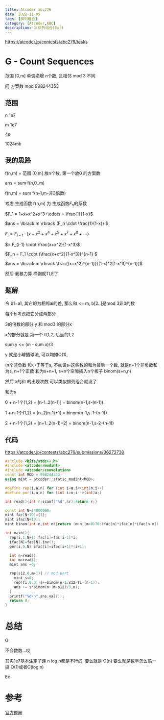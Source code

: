 ```yaml
---
title: Atcoder abc276
date: 2022-11-05
tags: [排列组合]
category: [Atcoder,ABC]
description: G(排列组合)Ex()
---
```


https://atcoder.jp/contests/abc276/tasks

# G - Count Sequences

范围 [0,m] 单调递增 n个数, 且相邻 mod 3 不同

问 方案数 mod 998244353

## 范围

n 1e7

m 1e7

4s

1024mb

## 我的思路

f(n,m) = 范围 [0,m] 放n个数, 第一个放0 的方案数

ans = sum f(n,0..m)

f(n,m) = sum f(n-1,m-非3倍数)

考虑 生成函数 f(n,m) 为 生成函数$F_n$的系数

$F_1 = 1+x+x^2+x^3+\cdots = \frac{1}{1-x}$

$ans = \lbrack m \rbrack (F_n \cdot \frac{1}{1-x}) $

$F_i = F_{i-1} \cdot (x+x^2+x^4+x^5+x^7+x^8+\cdots)$

$= F_{i-1} \cdot \frac{x+x^2}{1-x^3}$

$F_n = F_1 \cdot (\frac{x+x^2}{1-x^3})^{n-1} $

$ans = \lbrack m \rbrack \frac{(x+x^2)^{n-1}}{(1-x)^2(1-x^3)^{n-1}}$

然后 我暴力算 样例就TLE了

## 题解

令 b1=a1, 其它的为相邻ai的差, 那么和 <= m, b[2..]是mod 3非0的数

每个bi考虑把它分成两部分

3的倍数的部分 y 和 mod3 的部分x

x的部分就是 第一个 0,1,2, 后面的1,2 

sum y <= (m - sum x)/3

y 就是小球插球法, 可以均摊O(1), 

(n个非负数 和小于等于s, 不妨设s-这些数的和为最后一个数, 就是n+1个非负数和为s, n+1个正数 和为s+n+1, s+n个空隙插入n个板子 binom(s+n,n)

然后 x的和 的出现次数 可以类似排列组合就没了

和为s

0 + n-1个(1,2) = [n-1..2(n-1)] = binom(n-1,s-(n-1))

1 + n-1个(1,2) = [n..2(n-1)+1] = binom(n-1,s-1-(n-1))

2 + n-1个(1,2) = [n+1..2(n-1)+2] = binom(n-1,s-2-(n-1))

## 代码

https://atcoder.jp/contests/abc276/submissions/36273738

```cpp
#include <bits/stdc++.h>
#include <atcoder/modint>
#include <atcoder/convolution>
const int MOD = 998244353;
using mint = atcoder::static_modint<MOD>;

#define rep(i,a,n) for (int i=a;i<(int)n;i++)
#define per(i,a,n) for (int i=n;i-->(int)a;)

int read(){int r;scanf("%d",&r);return r;}

const int N=14000000;
mint fac[N+10]={1};
mint ifac[N+10];
mint binom(int n,int m){return (m>n||m<0)?0:(fac[n]*ifac[m]*ifac[n-m]);}

int main(){
  rep(i,1,N+1) fac[i]=fac[i-1]*i;
  ifac[N]=fac[N].inv();
  per(i,0,N) ifac[i]=ifac[i+1]*(i+1);

  int n=read();
  int m=read();
  mint ans =0;

  rep(s12,0,m+1){ // mod part
    mint s=0;
    rep(fi,0,3) s+=binom(n-1,s12-fi-(n-1));
    ans += s*binom(n+(m-s12)/3,n);
  }
  printf("%d\n",ans.val());
  return 0;
}
```

# 总结

G

不会数数...哎

其实1e7基本注定了连 n log n都是不行的, 要么就是 O(n) 要么就是数学怎么搞一搞 O(1)或者O(log n)

Ex

# 参考

[官方题解](https://atcoder.jp/contests/abc276/editorial)

